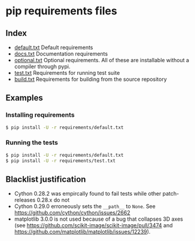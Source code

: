 # pip requirements files

## Index

- [default.txt](default.txt)
  Default requirements
- [docs.txt](docs.txt)
  Documentation requirements
- [optional.txt](optional.txt)
  Optional requirements. All of these are installable without a compiler through pypi.
- [test.txt](test.txt)
  Requirements for running test suite
- [build.txt](build.txt)
  Requirements for building from the source repository

## Examples

### Installing requirements

```bash
$ pip install -U -r requirements/default.txt
```

### Running the tests

```bash
$ pip install -U -r requirements/default.txt
$ pip install -U -r requirements/test.txt
```

## Blacklist justification

* Cython 0.28.2 was empircally found to fail tests while other patch-releases 0.28.x do not
* Cython 0.29.0 erroneously sets the `__path__` to `None`. See https://github.com/cython/cython/issues/2662
* matplotlib 3.0.0 is not used because of a bug that collapses 3D axes (see https://github.com/scikit-image/scikit-image/pull/3474 and https://github.com/matplotlib/matplotlib/issues/12239).
